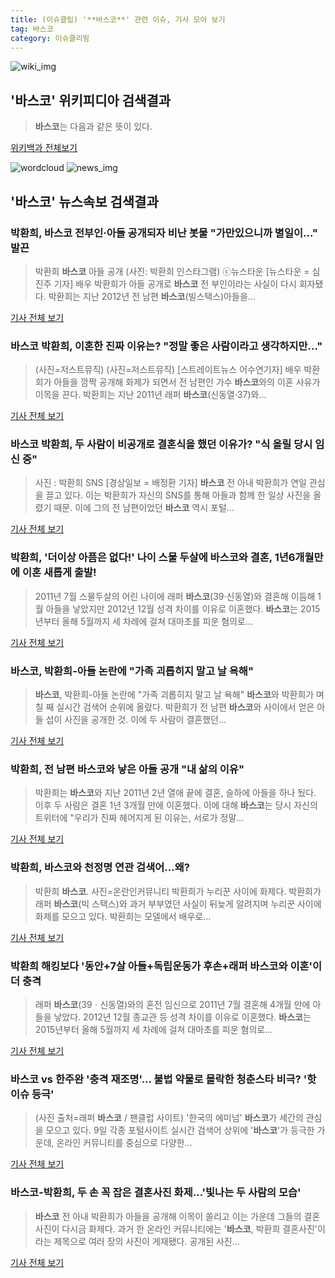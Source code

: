 ```yaml
---
title: (이슈클립) '**바스코**' 관련 이슈, 기사 모아 보기
tag: 바스코
category: 이슈클리핑
---
```

![wiki_img](https://user-images.githubusercontent.com/42597476/44503234-41136a80-a6d0-11e8-9071-6fc6418eafe4.png)
## **'**바스코**'** 위키피디아 검색결과
>**바스코**는 다음과 같은 뜻이 있다.

<a href="https://ko.wikipedia.org/wiki/바스코" target="_blank">위키백과 전체보기</a>

![wordcloud](https://s3.ap-northeast-2.amazonaws.com/lyrics101-wordcloud/2018-09-10-1536524346.png)
![news_img](https://user-images.githubusercontent.com/42597476/44507050-1206f400-a6e4-11e8-8d98-7ffbfebb353f.png)
## **'**바스코**'** 뉴스속보 검색결과
### 박환희, **바스코** 전부인·아들 공개되자 비난 봇물 "가만있으니까 별일이…" 발끈

>박환희 **바스코** 아들 공개 (사진: 박환희 인스타그램) ⓒ뉴스타운 [뉴스타운 = 심진주 기자] 배우 박환희가 아들 공개로 **바스코** 전 부인이라는 사실이 다시 회자됐다. 박환희는 지난 2012년 전 남편 **바스코**(빌스택스)아들을...

<a href="http://www.newstown.co.kr/news/articleView.html?idxno=339851" target="_blank">기사 전체 보기</a>

### **바스코** 박환희, 이혼한 진짜 이유는? "정말 좋은 사람이라고 생각하지만..."

>(사진=저스트뮤직) (사진=저스트뮤직) [스트레이트뉴스 어수연기자] 배우 박환희가 아들을 깜짝 공개해 화제가 되면서 전 남편인 가수 **바스코**와의 이혼 사유가 이목을 끈다. 박환희는 지난 2011년 래퍼 **바스코**(신동열·37)와...

<a href="http://www.straightnews.co.kr/news/articleView.html?idxno=35008" target="_blank">기사 전체 보기</a>

### **바스코** 박환희, 두 사람이 비공개로 결혼식을 했던 이유가? "식 올릴 당시 임신 중"

>사진 : 박환희 SNS [경상일보 = 배정환 기자] **바스코** 전 아내 박환희가 연일 관심을 끌고 있다. 이는 박환희가 자신의 SNS를 통해 아들과 함께 한 일상 사진을 올렸기 때문. 이에 그의 전 남편이었던 **바스코** 역시 포털...

<a href="http://www.ksilbo.co.kr/news/articleView.html?idxno=658839" target="_blank">기사 전체 보기</a>

### 박환희, '더이상 아픔은 없다!' 나이 스물 두살에 **바스코**와 결혼, 1년6개월만에 이혼 새롭게 출발!

>2011년 7월 스물두살의 어린 나이에 래퍼 **바스코**(39·신동열)와 결혼해 이듬해 1월 아들을 낳았지만 2012년 12월 성격 차이를 이유로 이혼했다. **바스코**는 2015년부터 올해 5월까지 세 차례에 걸쳐 대마초를 피운 혐의로...

<a href="http://www.polinews.co.kr/news/article.html?no=366862" target="_blank">기사 전체 보기</a>

### **바스코**, 박환희-아들 논란에 "가족 괴롭히지 말고 날 욕해"

>**바스코**, 박환희-아들 논란에 "가족 괴롭히지 말고 날 욕해" **바스코**와 박환희가 며칠 째 실시간 검색어 순위에 올랐다. 박환희가 전 남편 **바스코**와 사이에서 얻은 아들 섭이 사진을 공개한 것. 이에 두 사람이 결혼했던...

<a href="http://www.viva100.com/main/view.php?key=20180910000205166" target="_blank">기사 전체 보기</a>

### 박환희, 전 남편 **바스코**와 낳은 아들 공개 "내 삶의 이유"

>박환희는 **바스코**와 지난 2011년 2년 열애 끝에 결혼, 슬하에 아들을 하나 뒀다. 이후 두 사람은 결혼 1년 3개월 만에 이혼했다. 이에 대해 **바스코**는 당시 자신의 트위터에 "우리가 진짜 헤어지게 된 이유는, 서로가 정말...

<a href="http://www.anewsa.com/detail.php?number=1369655&thread=07r05" target="_blank">기사 전체 보기</a>

### 박환희, **바스코**와 천정명 연관 검색어…왜?

>박환희 **바스코**. 사진=온란인커뮤니티 박환희가 누리꾼 사이에 화제다. 박환희가 래퍼 **바스코**(빅 스택스)와 과거 부부였던 사실이 뒤늦게 알려지며 누리꾼 사이에 화제를 모으고 있다. 박환희는 모델에서 배우로...

<a href="http://news20.busan.com/controller/newsController.jsp?newsId=20180910000005" target="_blank">기사 전체 보기</a>

### 박환희 해킹보다 '동안+7살 아들+독립운동가 후손+래퍼 **바스코**와 이혼'이 더 충격

>래퍼 **바스코**(39ㆍ신동열)와의 혼전 임신으로 2011년 7월 결혼해 4개월 만에 아들을 낳았다. 2012년 12월 종교관 등 성격 차이를 이유로 이혼했다. **바스코**는 2015년부터 올해 5월까지 세 차례에 걸쳐 대마초를 피운 혐의로...

<a href="http://leaders.asiae.co.kr/news/articleView.html?idxno=74410" target="_blank">기사 전체 보기</a>

### **바스코** vs 한주완 '충격 재조명'... 불법 약물로 몰락한 청춘스타 비극? '핫이슈 등극'

>(사진 출처=래퍼 **바스코** / 팬클럽 사이트) '한국의 에미넘' **바스코**가 세간의 관심을 모으고 있다. 9일 각종 포털사이트 실시간 검색어 상위에 '**바스코**'가 등극한 가운데, 온라인 커뮤니티를 중심으로 다양한...

<a href="http://www.kns.tv/news/articleView.html?idxno=468278" target="_blank">기사 전체 보기</a>

### **바스코**-박환희, 두 손 꼭 잡은 결혼사진 화제…'빛나는 두 사람의 모습'

>**바스코** 전 아내 박환희가 아들을 공개해 이목이 쏠리고 이는 가운데 그들의 결혼사진이 다시금 화제다. 과거 한 온라인 커뮤니티에는 '**바스코**, 박환희 결혼사진'이라는 제목으로 여러 장의 사진이 게재됐다. 공개된 사진...

<a href="http://www.topstarnews.net/news/articleView.html?idxno=478795" target="_blank">기사 전체 보기</a>


